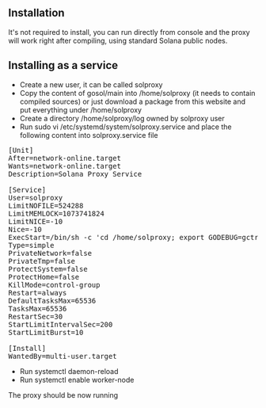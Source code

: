 ## Installation
It's not required to install, you can run directly from console and the proxy will work right after compiling, using standard Solana public nodes.

## Installing as a service
- Create a new user, it can be called solproxy
- Copy the content of gosol/main into /home/solproxy (it needs to contain compiled sources) or just download a package from this website and put everything under /home/solproxy
- Create a directory /home/solproxy/log owned by solproxy user
- Run sudo vi /etc/systemd/system/solproxy.service and place the following content into solproxy.service file

<pre>[Unit]
After=network-online.target
Wants=network-online.target
Description=Solana Proxy Service

[Service]
User=solproxy
LimitNOFILE=524288
LimitMEMLOCK=1073741824
LimitNICE=-10
Nice=-10
ExecStart=/bin/sh -c 'cd /home/solproxy; export GODEBUG=gctrace=1; started=`date --rfc-3339=seconds`; echo Starting Solana Proxy $started; ./main 1>"log/log-$started.txt" 2>"log/error-$started.log.txt";'
Type=simple
PrivateNetwork=false
PrivateTmp=false
ProtectSystem=false
ProtectHome=false
KillMode=control-group
Restart=always
DefaultTasksMax=65536
TasksMax=65536
RestartSec=30
StartLimitIntervalSec=200
StartLimitBurst=10

[Install]
WantedBy=multi-user.target</pre>
- Run systemctl daemon-reload
- Run systemctl enable worker-node

The proxy should be now running
